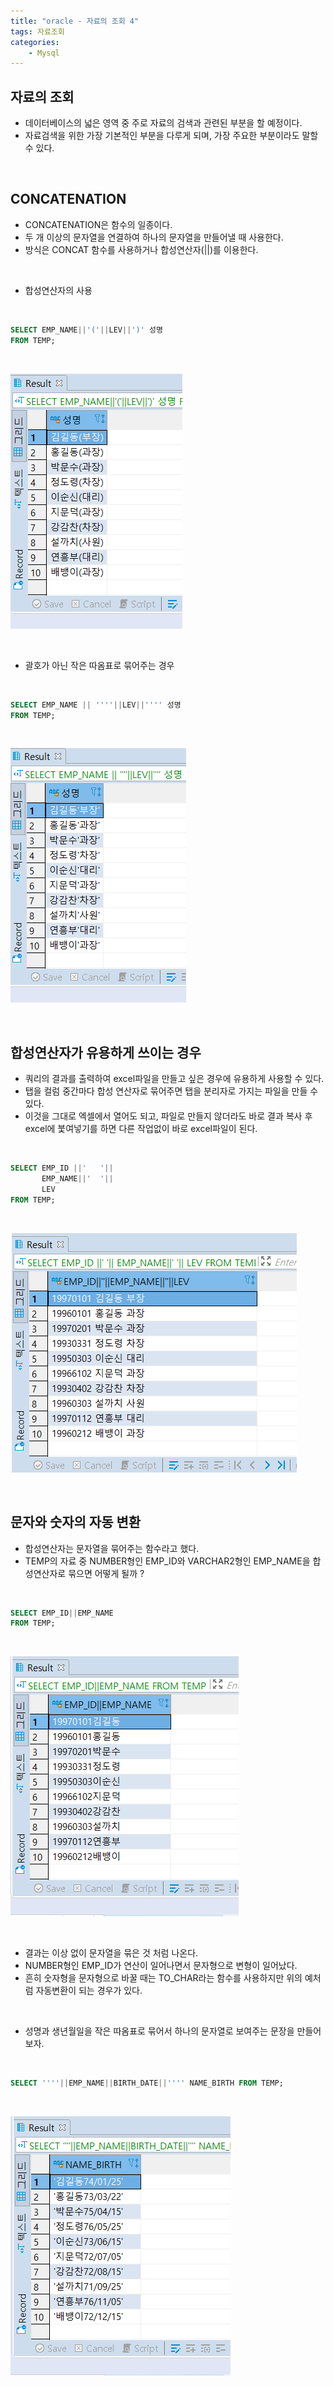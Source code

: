 ```yaml
---
title: "oracle - 자료의 조회 4"
tags: 자료조회
categories: 
    - Mysql
---
```



## 자료의 조회
- 데이터베이스의 넓은 영역 중 주로 자료의 검색과 관련된 부분을 할 예정이다.
- 자료검색을 위한 가장 기본적인 부분을 다루게 되며, 가장 주요한 부분이라도 말할 수 있다.

<br>

## CONCATENATION
- CONCATENATION은 함수의 일종이다.
- 두 개 이상의 문자열을 연결하여 하나의 문자열을 만들어낼 때 사용한다.
- 방식은 CONCAT 함수를 사용하거나 합성연산자(||)를 이용한다.

<br>

- 합성연산자의 사용

<br>

```sql
SELECT EMP_NAME||'('||LEV||')' 성명
FROM TEMP;
```

<br>

![](/assets/images/ora-10.PNG)

<br>

- 괄호가 아닌 작은 따옴표로 묶어주는 경우

<br>

```sql
SELECT EMP_NAME || ''''||LEV||'''' 성명
FROM TEMP;
```

<br>

![](/assets/images/ora-11.PNG)

<br>

## 합성연산자가 유용하게 쓰이는 경우
- 쿼리의 결과를 출력하여 excel파일을 만들고 싶은 경우에 유용하게 사용할 수 있다.
- 탭을 컬럼 중간마다 합성 연산자로 묶어주면 탭을 분리자로 가지는 파일을 만들 수 있다.
- 이것을 그대로 엑셀에서 열어도 되고, 파일로 만들지 않더라도 바로 결과 복사 후 excel에 붗여넣기를 하면 다른 작업없이 바로 excel파일이 된다.

<br>

```sql
SELECT EMP_ID ||'	'||
	   EMP_NAME||'	'||
	   LEV
FROM TEMP;
```

<br>

![](/assets/images/ora-12.PNG)

<br>

## 문자와 숫자의 자동 변환
- 합성연산자는 문자열을 묶어주는 함수라고 했다.
- TEMP의 자료 중 NUMBER형인 EMP_ID와 VARCHAR2형인 EMP_NAME을 합성연산자로 묶으면 어떻게 될까 ?

<br>

```sql
SELECT EMP_ID||EMP_NAME
FROM TEMP;
```

<br>

![](/assets/images/ora-13.PNG)

<br>

- 결과는 이상 없이 문자열을 묶은 것 처럼 나온다.
- NUMBER형인 EMP_ID가 연산이 일어나면서 문자형으로 변형이 일어났다.
- 흔히 숫자형을 문자형으로 바꿀 때는 TO_CHAR라는 함수를 사용하지만 위의 예처럼 자동변환이 되는 경우가 있다.

<br>

- 성명과 생년월일을 작은 따옴표로 묶어서 하나의 문자열로 보여주는 문장을 만들어보자.

<br>

```sql
SELECT ''''||EMP_NAME||BIRTH_DATE||'''' NAME_BIRTH FROM TEMP;
```

<br>

![](/assets/images/ora-14.PNG)
